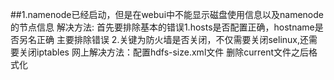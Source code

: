 ##1.namenode已经启动，但是在webui中不能显示磁盘使用信息以及namenode的节点信息
解决方法:
        首先要排除基本的错误1.hosts是否配置正确，hostname是否另名正确
        主要排除错误        2.关键为防火墙是否关闭，不仅需要关闭selinux,还需要关闭iptables
网上解决方法：配置hdfs-size.xml文件
删除current文件之后格式化